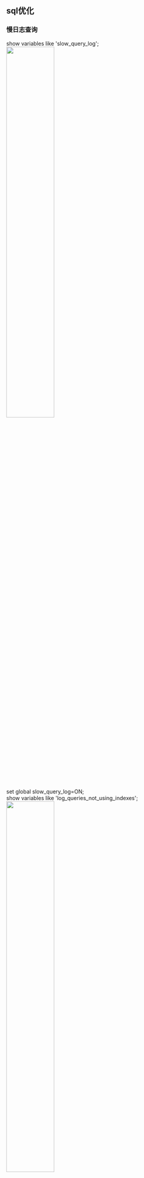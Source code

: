 ## sql优化
### 慢日志查询
show variables like 'slow_query_log';  
<img src='https://github.com/unbelievableme/intership-learning/blob/master/image/mysql/1.jpg' width="50%">  
set global slow_query_log=ON;  
show variables like 'log_queries_not_using_indexes';  
<img src='https://github.com/unbelievableme/intership-learning/blob/master/image/mysql/2.jpg' width="50%">   
set global log_queries_not_using_indexes=ON;  
show variables like 'long_query_time';  
<img src='https://github.com/unbelievableme/intership-learning/blob/master/image/mysql/3.jpg' width="50%">  
set global long_query_time=0;  
show variables like 'slow%';  
<img src='https://github.com/unbelievableme/intership-learning/blob/master/image/mysql/4.jpg' width="50%">  
show variables like 'log%';  
<img src='https://github.com/unbelievableme/intership-learning/blob/master/image/mysql/5.jpg' width="50%">  
show variables like 'long_query_time';  
use mysql_learn;  
select * from employee_info limit 10;   
tail -n 50 /usr/local/mysql/data/bytedancedeMBP-slow.log;  
<img src='https://github.com/unbelievableme/intership-learning/blob/master/image/mysql/6.jpg' width="50%">    
mysqldumpslow -n 10 /usr/local/mysql/data/bytedancedeMBP-slow.log | more  
<img src='https://github.com/unbelievableme/intership-learning/blob/master/image/mysql/7.jpg' width="50%">  

### sql分析
- explain  
explain select * from employee_info;  
&nbsp;<img src='https://github.com/unbelievableme/intership-learning/blob/master/image/mysql/8.jpg'>  
    tips:  
    + select_type:select语句的类型  
        * simple: 简单查询,不包含子查询和连接查询  
        * subquery: 子查询中的第一个select,并且不依赖外部表  
        * dependent_subquery: 与subquery区别是依赖外部查询  
        * materialized: 物化查询  
        ```
        explain select * from product_investment where month in (select overtime_day from overtime_subsidy)
        ```  
        &nbsp;&nbsp;<img src='https://github.com/unbelievableme/intership-learning/blob/master/image/mysql/24.jpg'>  
    + table:查询关联的表  
    + type:const>eq_ref>ref>range>index>all  
        * const:const说明查询最多有一个匹配行,在主键索引或者唯一索引时使用  
        ```
        explain select * from employee_info where id = 1
        ```
        &nbsp;&nbsp;<img src='https://github.com/unbelievableme/intership-learning/blob/master/image/mysql/9.jpg'>  
        * eq_ref:连接查询中,连接条件使用了主键或者唯一索引  
        ```
        explain select e.company, o.overtime_duration from employee_info e inner join overtime_subsidy o on e.id = o.applicant_id  
        ```  
        &nbsp;&nbsp;<img src='https://github.com/unbelievableme/intership-learning/blob/master/image/mysql/10.jpg'>  
        * ref:查找条件中使用了索引,而且索引不为主键或者unique,使用索引查询第一条数据后还会进行小范围附近扫描  
        ```
        explain select * from employee_info where leader_id = 6787559
        ```        
        &nbsp;&nbsp;<img src='https://github.com/unbelievableme/intership-learning/blob/master/image/mysql/13.jpg'>  
        * range:检索给定范围的行,key说明用了哪个索引,ref列为null  
        ```
        explain select * from product_investment where employee_id < 87
        ```
        &nbsp;&nbsp;<img src='https://github.com/unbelievableme/intership-learning/blob/master/image/mysql/11.jpg'>     
        * index:会扫描索引树,在对结果有排序需求的时候效率高于all  
        ```
        explain select * from employee_info order by name  #using filesort
        explain select * from employee_info order by id    #扫描索引树
        explain select id from employee_info               #索引覆盖,索引包含了需要的信息
        ```
        &nbsp;&nbsp;<img src='https://github.com/unbelievableme/intership-learning/blob/master/image/mysql/14.jpg'>   
        &nbsp;&nbsp;<img src='https://github.com/unbelievableme/intership-learning/blob/master/image/mysql/15.jpg'>  
        &nbsp;&nbsp;<img src='https://github.com/unbelievableme/intership-learning/blob/master/image/mysql/16.jpg'>    
        * all:全表扫描,没有用到索引    
        ```
        explain select * from employee_info where employee_type = '全职'
        ```
        &nbsp;&nbsp;<img src='https://github.com/unbelievableme/intership-learning/blob/master/image/mysql/12.jpg'>   
    + possible keys:可以使用的索引  
    + key:实际使用的索引  
    + key_len:索引的长度  
    + ref:
    + rows:查询必须检查的行数  
    + extra:其他操作信息,例如using filesort, using temporary
        - using filesort:额外操作,低效
        ```
        explain select * from employee_info order by name
        ```
        &nbsp;&nbsp;<img src='https://github.com/unbelievableme/intership-learning/blob/master/image/mysql/14.jpg'>   
        - using temporary:创建了临时表低效
        ```
        explain select distinct month from product_investment where employee_id in (87,1083) 
        ```
        &nbsp;&nbsp;<img src='https://github.com/unbelievableme/intership-learning/blob/master/image/mysql/17.jpg'>   
        - using index  
        覆盖索引:查询的数据通过扫描索引就可以获得  
        - using where   
        需要回表来筛选数据,例如：
        ```
        select * from employee_info where leader_id = 1 and name = 'xxx' # leader_id上有索引,name没有
        ```
        - using index condition  
        先过滤索引然后where过滤数据,例如:  
        ```
        explain select * from employee_info where leader_id > 1
        ```
        

- 优化准则   
    - 查询次数多,查询占用时长多(mysqldumpslow前几条)  
    - IO大的sql(log:关注Rows-examine项,explain:关注rows)  
    - 未命中索引的sql(log:关注Rows-examine和Rows Send对比,explain:返回的条数与rows对比) 


### 查询优化  
- max
```
explain select max(overtime_day) from overtime_subsidy
```
<img src='https://github.com/unbelievableme/intership-learning/blob/master/image/mysql/18.jpg'>  

```
create index idx_overtime_day on overtime_subsidy(overtime_day)  
explain select max(overtime_day) from overtime_subsidy
```
<img src='https://github.com/unbelievableme/intership-learning/blob/master/image/mysql/19.jpg'>  

- count  
    - count(*):返回结果集的行数
    ```
    explain select count(*) from employee_info 
    ```
    &nbsp;&nbsp;<img src='https://github.com/unbelievableme/intership-learning/blob/master/image/mysql/20.jpg'>   
    - count(column_name):返回该列非null的行数
    ```
    explain select count(employee_type) from employee_info
    ```
    &nbsp;&nbsp;<img src='https://github.com/unbelievableme/intership-learning/blob/master/image/mysql/21.jpg'>   

    ```
    explain select count(en_name) from employee_info #与上面对比
    ```
    &nbsp;&nbsp;<img src='https://github.com/unbelievableme/intership-learning/blob/master/image/mysql/30.jpg'>    

- 子查询
    - in + 子查询  
    ```
    explain select * from product_investment where employee_id in (select id from employee_info where leader_id = 1)   
    show warnings;
    ```
    &nbsp;&nbsp;<img src='https://github.com/unbelievableme/intership-learning/blob/master/image/mysql/22.jpg'>   
    &nbsp;&nbsp;<img src='https://github.com/unbelievableme/intership-learning/blob/master/image/mysql/23.jpg'>

    ```
    explain select * from product_investment where employee_id = (select id from employee_info where leader_id = 1 limit 1)  
    ```
    &nbsp;&nbsp;<img src='https://github.com/unbelievableme/intership-learning/blob/master/image/mysql/26.jpg'>  

    ```
    explain select * from product_investment where exists(select 1 from employee_info where leader_id = 1 and employee_info.id = product_investment.employee_id)  
    ```
    &nbsp;&nbsp;<img src='https://github.com/unbelievableme/intership-learning/blob/master/image/mysql/27.jpg'>  

    ```
    explain select * from product_investment where month in (select overtime_day from overtime_subsidy);  
    ```
    &nbsp;&nbsp;<img src='https://github.com/unbelievableme/intership-learning/blob/master/image/mysql/28.jpg'>  

    - from + 子查询  
    ```
    explain select p.create_time from product_investment p ,(select id from employee_info where leader_id = 1) s where s.id = p.employee_id;  
    show warnings;  
    ```
    &nbsp;&nbsp;<img src='https://github.com/unbelievableme/intership-learning/blob/master/image/mysql/25.jpg'>    
    &nbsp;&nbsp;<img src='https://github.com/unbelievableme/intership-learning/blob/master/image/mysql/29.jpg'>    

- join
    - BNLJ(Block Nested-Loop Join)
    ```
    explain select * from overtime_subsidy o inner join role_employee r where o.applicant_id = r.employee_id and r.role_id = 106
    ```
    &nbsp;&nbsp;<img src='https://github.com/unbelievableme/intership-learning/blob/master/image/mysql/31.jpg'>   

    - INLJ(Index Nested-Loop Join)
    ```
    create index idx_employee_id on role_employee(employee_id)   
    explain select * from overtime_subsidy o inner join role_employee r where o.applicant_id = r.employee_id and r.role_id = 106  
    ```
    &nbsp;&nbsp;<img src='https://github.com/unbelievableme/intership-learning/blob/master/image/mysql/32.jpg'>  

    上述算法详解可以参考[这里](https://blog.csdn.net/orangleliu/article/details/72850659)

- 索引
    - 建立索引
        ```
        show index from employee_info
        ```
        &nbsp;&nbsp;<img src='https://github.com/unbelievableme/intership-learning/blob/master/image/mysql/33.jpg'>   
        - tips:
            + Cardinality :散列程度, Cardinality/总记录数越大,索引的价值越高  
            + Index_type: 索引的数据结构类型  
    - 组合索引  
        ```
        create index idx_A_B on table_name(A,B)
        ```  
        - 用到组合索引:  
            - A > 1  
            - A = 1 and B =1  
            - A = 1 and B >1  
            - A in (1,2) and B > 1  
            - A in (1,2) and B = 1  
            - A = 1 and B in (1,2)  
        - 用到部分索引:  
            - A > 1 and B = 1 (A走索引,B扫表))  
        - 没用索引:  
            - B = 1  
            - B > 1  
            - A in (1,2) and B in (1,2)
    - 合并索引  
        名词解释:对多个索引分别进行条件扫描，然后将它们各自的结果进行合并(intersect/union),详情参考[这里](https://www.cnblogs.com/digdeep/p/4975977.html)
        ```
        create index idx_A on table_name(A)
        create index idx_B on table_name(B)
        ```
        exp1:
        ```
        select * from table_name where A = 1 and B = 1
        ```
        explain的type为index_merge,extra为using intersect(A,B),针对这种情况可以建立A,B的联合索引,这样就只需要扫描一次索引而不是两次

        exp2:
        ```
        select * from table_name where A = 1 or B = 1
        ```
        explain的type为idnex_merge，extra为using union(A,B),在这种情况下mysql自带的index_merge
        
- order-by
    - 扫描索引排序
        ```
        create index idx_A_B on table_name(A,B)
        ```
        - order-by走索引:  
            - order by A
            - A = 1 order by B
            - order by A,B #两列必须相同顺序排序
        - order-by不走索引:  
            - order by B
            - A > 1 order by B
            - A in (1,2) order by B
            - order by A , B desc

    - 文件排序
        - 双路排序
        - 单路排序


- group by

- distinct

- limit   
    常见sql:  
    ```
    select * from table_name limit a , b # 当a特别大的时候效率很低
    ```

    效率低的原因:  
    >数据库的数据存储并不是像我们想象中那样，按表按顺序存储数据，一方面是因为计算机存储本身就是随机读写，另一方面是因为数据的操作有很大的随机性，即使一开始数据的存储是有序的，经过一系列的增删查改之后也会变得凌乱不堪。所以数据库的数据存储是随机的，使用 B+Tree， Hash 等方式组织索引。所以当你让数据库读取第 10001 条数据的时候，数据库就只能一条一条的去查去数  

    优化:
    ```
    select * from table_name where id > (select id from table_name limit a , 1) limit b
    ```

    ```
    select * from table_name inner join (select id from table_name limit a ,b ) t using(id)
    ```
    总的思路就是查询的id通过二级索引可以获得,避免了扫表,提高了效率,具体参考[索引覆盖](https://www.jianshu.com/p/77eaad62f974)  

    下述实际例子:  
    ```
    explain select * from employee_info where id > (select id from employee_info limit 1000 , 1) limit 10  
    ```
    &nbsp;&nbsp;<img src='https://github.com/unbelievableme/intership-learning/blob/master/image/mysql/38.jpg'>   

    ```
    explain select * from employee_info inner join (select id from employee_info limit 1000,10) a using(id)
    ```
    &nbsp;&nbsp;<img src='https://github.com/unbelievableme/intership-learning/blob/master/image/mysql/34.jpg'>   

- like  
    - like 'keyword%'
    ```
    create index idx_name on employee_info(name)  
    explain select * from employee_info where name like '张%'
    ```
    &nbsp;&nbsp;<img src='https://github.com/unbelievableme/intership-learning/blob/master/image/mysql/35.jpg'>   

    - like '%keyword'

    ```
    explain select * from employee_info where name like '%张%'  
    drop index idx_name on employee_info(name)  
    create FULLTEXT index idx_name on employee_info(name)  
    explain select * from employee_info where name like '%张%'   
    ```
    &nbsp;&nbsp;<img src='https://github.com/unbelievableme/intership-learning/blob/master/image/mysql/37.jpg'> 

    &nbsp;&nbsp;<img src='https://github.com/unbelievableme/intership-learning/blob/master/image/mysql/36.jpg'>  

    注意：mysql支持的全文索引,按照分词匹配,例如name=('张三', '李四')) or ('张三' '李四'))

## 参考文献
http://www.cnblogs.com/zhengyun_ustc/p/slowquery1.html  
http://www.cnblogs.com/micrari/p/6583482.html   
https://www.cnblogs.com/micrari/p/6921806.html  
https://blog.csdn.net/orangleliu/article/details/72850659    
https://www.jianshu.com/p/efecd0b66c55  


